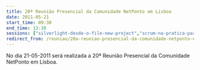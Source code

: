 ```yaml
---
title: 20ª Reunião Presencial da Comunidade NetPonto em Lisboa
date: 2011-05-21
start_time: 09:30
end_time: 13:30
sessions: ["silverlight-desde-o-file-new-project","scrum-na-pratica-para-developers"]
redirect_from: /reuniao/20a-reuniao-presencial-da-comunidade-netponto-em-lisboa/
---
```

No dia 21-05-2011 será realizada a 20ª Reunião Presencial da Comunidade NetPonto em Lisboa.